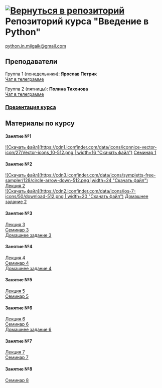 #  [![Вернуться в репозиторий](https://pollytikhonova.github.io/coursework/GitHub-Mark-32px.png "Вернуться в репозиторий")](https://github.com/pythonmiigaik/pythonmiigaik.github.io/) Репозиторий курса "Введение в Python"
python.in.miigaik@gmail.com

## Преподаватели
Группа 1 (понедельники): **Ярослав Петрик** <br>
[Чат в телеграмме](https://t.me/joinchat/ByD92xDDtKipI4RTR5reTw)

Группа 2 (пятницы): **Полина Тихонова**   <br>
[Чат в телеграмме](https://t.me/joinchat/ByD92w_lZVwrJ6vQ9C26oA)
### [Презентация курса](https://pythonmiigaik.github.io/course_presentation/index.html)


## Материалы по курсу
#### Занятие №1
[![Скачать файл](https://cdn1.iconfinder.com/data/icons/iconnice-vector-icon/27/Vector-icons_10-512.png | width=16 "Скачать файл")](https://pythonmiigaik.github.io/Lesson%201/Firstlesson.ipynb)
[Семинар 1](https://github.com/pythonmiigaik/pythonmiigaik.github.io/blob/master/Lesson%201/Firstlesson.ipynb)
#### Занятие №2 
[![Скачать файл](https://cdn3.iconfinder.com/data/icons/sympletts-free-sampler/128/circle-arrow-down-512.png |width=24 "Скачать файл")](https://pythonmiigaik.github.io/Lesson%202/Lesson_2_Filled.ipynb)
[Лекция 2](https://github.com/pythonmiigaik/pythonmiigaik.github.io/blob/master/Lesson%202/Lesson_2_Filled.ipynb) <br>
[![Скачать файл](https://cdn2.iconfinder.com/data/icons/ios-7-icons/50/download-512.png | width=20 "Скачать файл")](https://pythonmiigaik.github.io/Lesson%202/HW2.ipynb)
[Домашнее задание 2](https://github.com/pythonmiigaik/pythonmiigaik.github.io/blob/master/Lesson%202/HW2.ipynb)
#### Занятие №3
[Лекция 3](https://github.com/pythonmiigaik/pythonmiigaik.github.io/blob/master/Lesson_3/Lecture%203.ipynb) <br>
[Семинар 3](https://github.com/pythonmiigaik/pythonmiigaik.github.io/blob/master/Lesson_3/Seminar%203.ipynb) <br>
[Домашнее задание 3](https://github.com/pythonmiigaik/pythonmiigaik.github.io/blob/master/Lesson_3/HW3.ipynb)
#### Занятие №4
[Лекция 4](https://github.com/pythonmiigaik/pythonmiigaik.github.io/blob/master/Lesson%204/Lecture%204.ipynb) <br>
[Семинар 4](https://github.com/pythonmiigaik/pythonmiigaik.github.io/blob/master/Lesson%204/Seminar%204.ipynb) <br>
[Домашнее задание 4](https://github.com/pythonmiigaik/pythonmiigaik.github.io/blob/master/Lesson%204/HW%204.ipynb)
#### Занятие №5
[Лекция 5](https://github.com/pythonmiigaik/pythonmiigaik.github.io/blob/master/Lesson_5/Lecture%205.ipynb) <br>
[Семинар 5](https://github.com/pythonmiigaik/pythonmiigaik.github.io/blob/master/Lesson_5/Seminar%205.ipynb)
#### Занятие №6
[Лекция 6](https://github.com/pythonmiigaik/pythonmiigaik.github.io/blob/master/Lesson%206/Lesson%206.ipynb) <br>
[Семинар 6](https://github.com/pythonmiigaik/pythonmiigaik.github.io/blob/master/Lesson%206/Seminar%206.ipynb) <br>
[Домашнее задание 6](https://github.com/pythonmiigaik/pythonmiigaik.github.io/blob/master/Lesson%206/HW%206.ipynb)
#### Занятие №7
[Лекция 7](https://github.com/pythonmiigaik/pythonmiigaik.github.io/blob/master/Lesson_7/Lecture%207.ipynb)<br>
[Семинар 7](https://github.com/pythonmiigaik/pythonmiigaik.github.io/blob/master/Lesson_7/Seminar_7.ipynb)
#### Занятие №8
[Семинар 8](https://github.com/pythonmiigaik/pythonmiigaik.github.io/blob/master/Lesson_8/Seminar_8.ipynb)